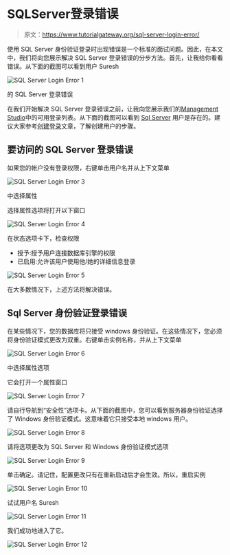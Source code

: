 # SQLServer登录错误

> 原文：<https://www.tutorialgateway.org/sql-server-login-error/>

使用 SQL Server 身份验证登录时出现错误是一个标准的面试问题。因此，在本文中，我们将向您展示解决 SQL Server 登录错误的分步方法。首先，让我给你看看错误。从下面的截图可以看到用户 Suresh

![SQL Server Login Error 1](img/81ca5ec56c245e77cf037119afa1cb9f.png)

的 SQL Server 登录错误

在我们开始解决 SQL Server 登录错误之前，让我向您展示我们的[Management Studio](https://www.tutorialgateway.org/sql-server-management-studio/)中的可用登录列表。从下面的截图可以看到 [Sql Server](https://www.tutorialgateway.org/sql/) 用户是存在的。建议大家参考[创建登录](https://www.tutorialgateway.org/create-sql-server-login/)文章，了解创建用户的步骤。

## 要访问的 SQL Server 登录错误

如果您的帐户没有登录权限，右键单击用户名并从上下文菜单

![SQL Server Login Error 3](img/7c1d2d58fe908019e2b9ef29c2321b38.png)

中选择属性

选择属性选项将打开以下窗口

![SQL Server Login Error 4](img/908cb77d9c112a5e3e9e806ee9696573.png)

在状态选项卡下，检查权限

*   授予:授予用户连接数据库引擎的权限
*   已启用:允许该用户使用他/她的详细信息登录

![SQL Server Login Error 5](img/09ec243b4a4decb2acae136b81ce2634.png)

在大多数情况下，上述方法将解决错误。

## Sql Server 身份验证登录错误

在某些情况下，您的数据库将只接受 windows 身份验证。在这些情况下，您必须将身份验证模式更改为双重。右键单击实例名称，并从上下文菜单

![SQL Server Login Error 6](img/0e59a25e692815d969721caf785c5123.png)

中选择属性选项

它会打开一个属性窗口

![SQL Server Login Error 7](img/97177eec3d3d3e37dd0249bb94b9d8ed.png)

请自行导航到“安全性”选项卡。从下面的截图中，您可以看到服务器身份验证选择了 Windows 身份验证模式。这意味着它只接受本地 windows 用户。

![SQL Server Login Error 8](img/f3f0350dc9b74ef0b7b8dd1357787641.png)

请将选项更改为 SQL Server 和 Windows 身份验证模式选项

![SQL Server Login Error 9](img/e60362b94853302fa073cf827f010918.png)

单击确定。请记住，配置更改只有在重新启动后才会生效。所以，重启实例

![SQL Server Login Error 10](img/49e25e2dde1626834bc0a4f6c1c0459d.png)

试试用户名 Suresh

![SQL Server Login Error 11](img/cad6298ccf209345abbb27988ad0e69a.png)

我们成功地进入了它。

![SQL Server Login Error 12](img/8a1780ed59f6f8ffc0b3c4f436cf7c28.png)